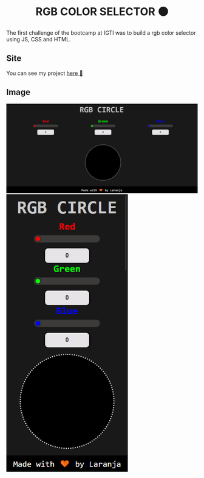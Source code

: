 <h1 align="center">
  RGB COLOR SELECTOR ⚫
</h1>
The first challenge of the bootcamp at IGTI was to build a rgb color selector using JS, CSS and HTML.

## Site

You can see my project [here 🧡](https://emersonlaranja.github.io/rgb-color-selector/)

## Image

![](src/assets/rgb-color-selector-web.png)
![](src/assets/rgb-color-selector-mobile.png)
